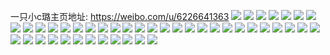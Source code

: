 一只小c璐主页地址: https://weibo.com/u/6226641363 
![](https://wx4.sinaimg.cn/mw2000/006NolRpgy1h8ohjh6bxuj320s2p2x6p.jpg) 
![](https://wx4.sinaimg.cn/mw2000/006NolRpgy1h8ohji40wfj320s2p1x6p.jpg) 
![](https://wx4.sinaimg.cn/mw2000/006NolRpgy1h8ohjj586oj320g2olqv5.jpg) 
![](https://wx4.sinaimg.cn/mw2000/006NolRpgy1h8ohjk222aj321y2qmqv5.jpg) 
![](https://wx4.sinaimg.cn/mw2000/006NolRpgy1h8jk6ujohtj32c0340u0x.jpg) 
![](https://wx4.sinaimg.cn/mw2000/006NolRpgy1h8hkm2hxstj30wi1ycqdx.jpg) 
![](https://wx4.sinaimg.cn/mw2000/006NolRpgy1h8cy7i7s5ej30r111l7ar.jpg) 
![](https://wx4.sinaimg.cn/mw2000/006NolRpgy1h85ye575dfj320b2oeu0x.jpg) 
![](https://wx4.sinaimg.cn/mw2000/006NolRpgy1h85ye5quukj318a1n1h06.jpg) 
![](https://wx4.sinaimg.cn/mw2000/006NolRpgy1h85ye3p0iyj32c0340hdu.jpg) 
![](https://wx4.sinaimg.cn/mw2000/006NolRpgy1h84w8k851xj32742xikjm.jpg) 
![](https://wx4.sinaimg.cn/mw2000/006NolRpgy1h84w8isrb1j31zm2nhkjl.jpg) 
![](https://wx4.sinaimg.cn/mw2000/006NolRpgy1h84w8hkaayj32c0340u0y.jpg) 
![](https://wx4.sinaimg.cn/mw2000/006NolRpgy1h84w8prurej31t52evnpd.jpg) 
![](https://wx4.sinaimg.cn/mw2000/006NolRpgy1h84w8lhfeuj31qf2b8kjl.jpg) 
![](https://wx4.sinaimg.cn/mw2000/006NolRpgy1h84w8o7ffyj32c0340e83.jpg) 
![](https://wx4.sinaimg.cn/mw2000/006NolRpgy1h7vhmrm2n0j31ab0u0dll.jpg) 
![](https://wx4.sinaimg.cn/mw2000/006NolRpgy1h7vhmrwh4gj31400u00xg.jpg) 
![](https://wx4.sinaimg.cn/mw2000/006NolRpgy1h7vhmscxc7j31400u0tcz.jpg) 
![](https://wx4.sinaimg.cn/mw2000/006NolRpgy1h7vhmrb0kfj31mc17q4c0.jpg) 
![](https://wx4.sinaimg.cn/mw2000/006NolRpgy1h7vhmsojvoj31mc17q4ce.jpg) 
![](https://wx4.sinaimg.cn/mw2000/006NolRpgy1h7vhmqrww1j30wi1yce7r.jpg) 
![](https://wx4.sinaimg.cn/mw2000/006NolRpgy1h6yfom2s8dj30wi1yctld.jpg) 
![](https://wx4.sinaimg.cn/mw2000/006NolRpgy1h6takdh7ctj31lm24tqv5.jpg) 
![](https://wx4.sinaimg.cn/mw2000/006NolRpgy1h6takcqhm2j31sc2ds4qq.jpg) 
![](https://wx4.sinaimg.cn/mw2000/006NolRpgy1h6takg77nnj31sc2dsnpd.jpg) 
![](https://wx4.sinaimg.cn/mw2000/006NolRpgy1h6ry2e02dsj31o02807na.jpg) 
![](https://wx4.sinaimg.cn/mw2000/006NolRpgy1h6ry266y9wj31o0280npe.jpg) 
![](https://wx4.sinaimg.cn/mw2000/006NolRpgy1h6ry28jfhvj31o02804qq.jpg) 
![](https://wx4.sinaimg.cn/mw2000/006NolRpgy1h6ry2aixv5j31g51xju0x.jpg) 
![](https://wx4.sinaimg.cn/mw2000/006NolRpgy1h62lwmp64bj32801o0drg.jpg) 
![](https://wx4.sinaimg.cn/mw2000/006NolRpgy1h62lwixmsyj32vn1x31kz.jpg) 
![](https://wx4.sinaimg.cn/mw2000/006NolRpgy1h5r6jp4575j321a1iy7wh.jpg) 
![](https://wx4.sinaimg.cn/mw2000/006NolRpgy1h5pw33p0mnj30zk1bek00.jpg) 
![](https://wx4.sinaimg.cn/mw2000/006NolRpgy1h5mucf3c1zj30wi0mln1v.jpg) 
![](https://wx4.sinaimg.cn/mw2000/006NolRpgy1h5i3oc5p1oj31o0280hdt.jpg) 
![](https://wx4.sinaimg.cn/mw2000/006NolRpgy1h59y9okhq0j31tv2funpd.jpg) 
![](https://wx4.sinaimg.cn/mw2000/006NolRpgy1h59y9na2uuj324j2u1e82.jpg) 
![](https://wx4.sinaimg.cn/mw2000/006NolRpgy1h59y9iq6iuj31vn2i7u0x.jpg) 
![](https://wx4.sinaimg.cn/mw2000/006NolRpgy1h59y9l3d2zj31xp2kx7wi.jpg) 
![](https://wx4.sinaimg.cn/mw2000/006NolRpgy1h59y9jw5w6j322y2ryb2a.jpg) 
![](https://wx4.sinaimg.cn/mw2000/006NolRply1h4cjkks80sj30wi0wiq6g.jpg) 
![](https://wx4.sinaimg.cn/mw2000/006NolRply1h4cjky8h98j33yq5y34qy.jpg) 
![](https://wx4.sinaimg.cn/mw2000/006NolRply1h4cjkjnpvbj348w6dc1l1.jpg) 
